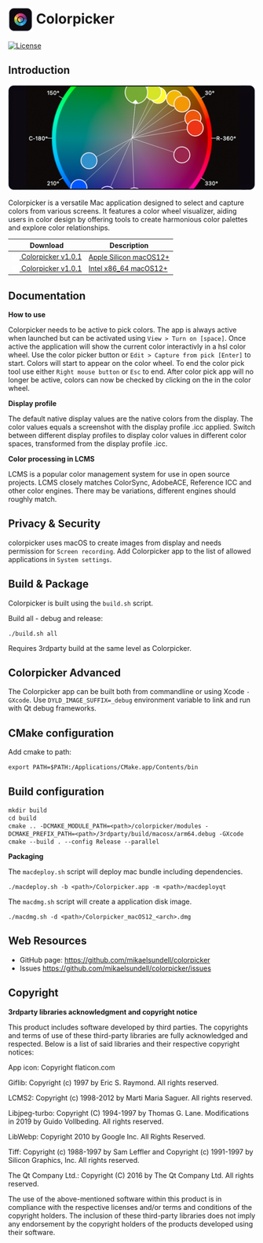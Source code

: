 # <img src="resources/AppIcon.png" valign="middle" alt="Icon" width="50" height="50"> Colorpicker #

[![License](https://img.shields.io/badge/license-BSD%203--Clause-blue.svg?style=flat-square)](https://github.com/mikaelsundell/icloud-snapshot/blob/master/license.md)

Introduction
------------

<img src="https://github.com/mikaelsundell/colorpicker/blob/1230ca62c7c94554b4c59d70b181ba1c5f4302ee/resources/Colorpicker.png" />

Colorpicker is a versatile Mac application designed to select and capture colors from various screens. It features a color wheel visualizer, aiding users in color design by offering tools to create harmonious color palettes and explore color relationships.

|  Download        | Description |
| ----------------| ----------- |
|  [<img src="resources/Download.png" valign="middle" alt="Icon" width="16" height="16"> Colorpicker v1.0.1](https://github.com/mikaelsundell/colorpicker/releases/download/release-v1.0.1/Colorpicker_macOS12_arm64_release.dmg) | [Apple Silicon macOS12+](https://github.com/mikaelsundell/colorpicker/releases/download/release-v1.0.1/Colorpicker_macOS12_arm64_release.dmg)
|  [<img src="resources/Download.png" valign="middle" alt="Icon" width="16" height="16"> Colorpicker v1.0.1](https://github.com/mikaelsundell/colorpicker/releases/download/release-v1.0.1/Colorpicker_macOS12_x86_64_release.dmg) | [Intel x86_64 macOS12+](https://github.com/mikaelsundell/colorpicker/releases/download/release-v1.0.1/Colorpicker_macOS12_x86_64_release.dmg)

Documentation
-------------

**How to use**

Colorpicker needs to be active to pick colors. The app is always active when launched but can be activated using `View > Turn on [space]`. Once active the application will show the current color interactivly in a hsl color wheel. Use the color picker button or `Edit > Capture from pick [Enter]` to start. Colors will start to appear on the color wheel. To end the color pick tool use either `Right mouse button` or `Esc` to end. After color pick app will no longer be active, colors can now be checked by clicking on the in the color wheel.

**Display profile**

The default native display values are the native colors from the display. The color values equals a screenshot with the display profile .icc applied. Switch between different display profiles to display color values in different color spaces, transformed from the display profile .icc.

**Color processing in LCMS**

LCMS is a popular color management system for use in open source projects. LCMS closely matches ColorSync, AdobeACE, Reference ICC and other color engines. There may be variations, different engines should roughly match.

Privacy & Security
------------------

colorpicker uses macOS to create images from display and needs permission for `Screen recording`. Add Colorpicker app to the list of allowed applications in `System settings`.

Build & Package
------------------
Colorpicker is built using the ```build.sh``` script.

Build all - debug and release:
```shell
./build.sh all
```

Requires 3rdparty build at the same level as Colorpicker.

Colorpicker Advanced
--------

The Colorpicker app can be built both from commandline or using Xcode `-GXcode`. Use `DYLD_IMAGE_SUFFIX=_debug` environment variable to link and run with Qt debug frameworks.

## CMake configuration ##

Add cmake to path:

```shell
export PATH=$PATH:/Applications/CMake.app/Contents/bin
```

## Build configuration ##

```shell
mkdir build
cd build
cmake .. -DCMAKE_MODULE_PATH=<path>/colorpicker/modules -DCMAKE_PREFIX_PATH=<path>/3rdparty/build/macosx/arm64.debug -GXcode
cmake --build . --config Release --parallel
```

**Packaging**

The `macdeploy.sh` script will deploy mac bundle including dependencies.

```shell
./macdeploy.sh -b <path>/Colorpicker.app -m <path>/macdeployqt
```

The `macdmg.sh` script will create a application disk image.

```shell
./macdmg.sh -d <path>/Colorpicker_macOS12_<arch>.dmg
```

Web Resources
-------------

* GitHub page:        https://github.com/mikaelsundell/colorpicker
* Issues              https://github.com/mikaelsundell/colorpicker/issues

Copyright
---------

**3rdparty libraries acknowledgment and copyright notice**

This product includes software developed by third parties. The copyrights and terms of use of these third-party libraries are fully acknowledged and respected. Below is a list of said libraries and their respective copyright notices:

App icon: Copyright flaticon.com

Giflib: Copyright (c) 1997 by Eric S. Raymond. All rights reserved.

LCMS2: Copyright (c) 1998-2012 by Marti Maria Saguer. All rights reserved.

Libjpeg-turbo: Copyright (C) 1994-1997 by Thomas G. Lane. Modifications in 2019 by Guido Vollbeding. All rights reserved.

LibWebp: Copyright 2010 by Google Inc. All Rights Reserved.

Tiff: Copyright (c) 1988-1997 by Sam Leffler and Copyright (c) 1991-1997 by Silicon Graphics, Inc. All rights reserved.

The Qt Company Ltd.: Copyright (C) 2016 by The Qt Company Ltd. All rights reserved.

The use of the above-mentioned software within this product is in compliance with the respective licenses and/or terms and conditions of the copyright holders. The inclusion of these third-party libraries does not imply any endorsement by the copyright holders of the products developed using their software.

